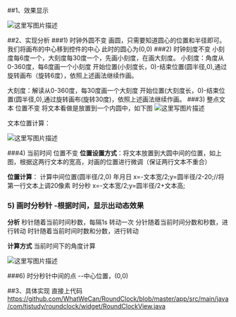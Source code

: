 ##1、效果显示

![这里写图片描述](http://img.blog.csdn.net/20170307111217713?watermark/2/text/aHR0cDovL2Jsb2cuY3Nkbi5uZXQvdTAxMjM5MTg3Ng==/font/5a6L5L2T/fontsize/400/fill/I0JBQkFCMA==/dissolve/70/gravity/SouthEast)

##2、实现分析
###1) 时钟外圆不变
画圆，只需要知道圆心的位置和半径即可。我们将画布的中心移到控件的中心
此时的圆心为(0,0) 
###2) 时钟刻度不变
小刻度每6度一个，大刻度每30度一个，先画小刻度，在画大刻度。
小刻度：角度从0-360度，每6度画一个小刻度 开始位置(小刻度长，0)-结束位置(圆半径,0),通过旋转画布（旋转6度），依照上述画法继续作画。
	   
大刻度：解读从0-360度，每30度画一个大刻度 开始位置(大刻度长，0)-结束位置(圆半径,0),通过旋转画布(旋转30度)，依照上述画法继续作画。
###3) 整点文本 位置不变
 将文本看做是放置到一个内圆中，如下图
![这里写图片描述](http://img.blog.csdn.net/20170307111450423?watermark/2/text/aHR0cDovL2Jsb2cuY3Nkbi5uZXQvdTAxMjM5MTg3Ng==/font/5a6L5L2T/fontsize/400/fill/I0JBQkFCMA==/dissolve/70/gravity/SouthEast)

文本位置计算：

![这里写图片描述](http://img.blog.csdn.net/20170307111628908?watermark/2/text/aHR0cDovL2Jsb2cuY3Nkbi5uZXQvdTAxMjM5MTg3Ng==/font/5a6L5L2T/fontsize/400/fill/I0JBQkFCMA==/dissolve/70/gravity/SouthEast)
	       
###4) 当前时间 位置不变
**位置设置方式**：将文本放置到大圆中间的位置，如上图，根据这两行文本的宽高，对画的位置进行微调（保证两行文本不重合）

**位置计算**：
计算中间位置(圆半径/2,0)
年月日 x=-文本宽/2;y=圆半径/2-20;//将第一行文本上调20像素
 时分秒 x=-文本宽/2;y=圆半径/2+文本高;
 
### 5) 画时分秒针 -根据时间，显示出动态效果
**分析**
秒针随着当前时间秒数，每隔1s 转动一次
分针随着当前时间分数和秒数，进行转动 
 时针随着当前时间时数和分数，进行转动

**计算方式** 当前时间下的角度计算

![这里写图片描述](http://img.blog.csdn.net/20170307111948488?watermark/2/text/aHR0cDovL2Jsb2cuY3Nkbi5uZXQvdTAxMjM5MTg3Ng==/font/5a6L5L2T/fontsize/400/fill/I0JBQkFCMA==/dissolve/70/gravity/SouthEast)
     
###6) 时分秒针中间的点 --中心位置，(0,0)

##3、具体实现
直接上代码
     https://github.com/WhatWeCan/RoundClock/blob/master/app/src/main/java/com/tjstudy/roundclock/widget/RoundClockView.java
